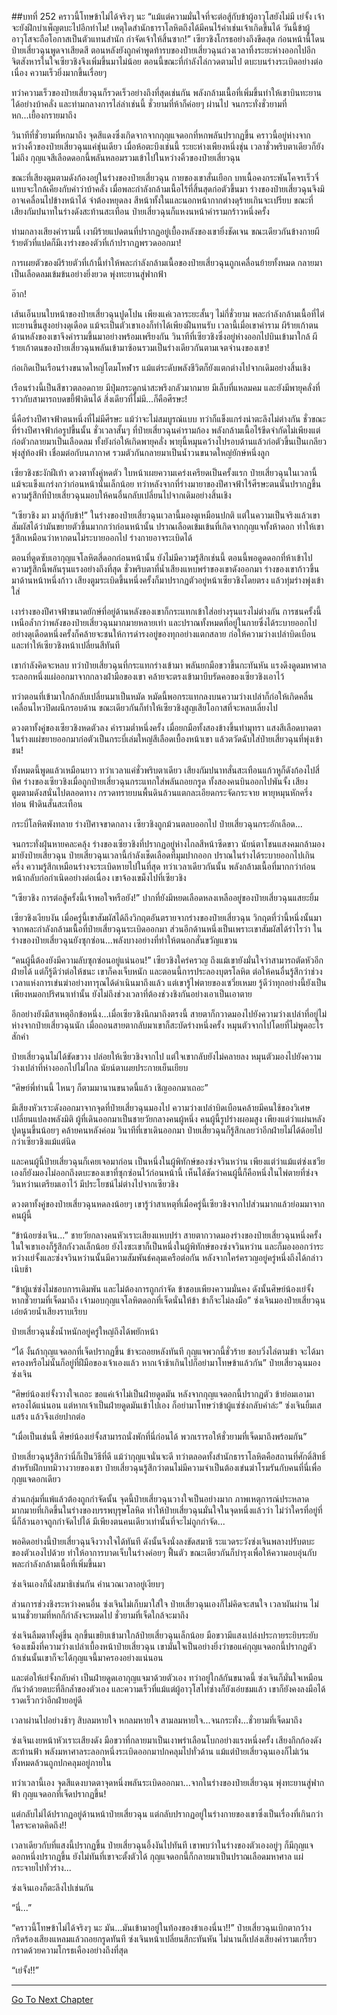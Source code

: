 ##บทที่ 252 คราวนี้โทษข้าไม่ได้จริงๆ นะ
“แม้แต่ความมั่นใจที่จะต่อสู้กับข้าผู้อาวุโสยังไม่มี เย่จั้ง เจ้าจะยังฝึกบำเพ็ญตบะไปอีกทำไม! เหตุใดสำนักธาราโลหิตถึงได้มีคนไร้ค่าเช่นเจ้าเกิดขึ้นได้ วันนี้ข้าผู้อาวุโสจะถือโอกาสเป็นตัวแทนสำนัก กำจัดเจ้าให้สิ้นซาก!” เซียวชิงโกรธอย่างถึงขีดสุด ก่อนหน้านี้โดนป๋ายเสี่ยวฉุนพูดจาเสียดสี ตอนหลังยังถูกคำพูดท้ารบของป๋ายเสี่ยวฉุนถ่วงเวลาทิ้งระยะห่างออกไปอีก จิตสังหารในใจเซียวชิงจึงเพิ่มขึ้นมาไม่น้อย ตอนนี้ขณะที่กำลังไล่กวดตามไป ตบะบนร่างระเบิดอย่างต่อเนื่อง ความเร็วยิ่งมากขึ้นเรื่อยๆ

ทว่าความเร็วของป๋ายเสี่ยวฉุนก็รวดเร็วอย่างถึงที่สุดเช่นกัน พลังกล้ามเนื้อที่เพิ่มขึ้นทำให้เขาบินทะยานได้อย่างบ้าคลั่ง และท่ามกลางการไล่ล่าเช่นนี้ ชั่วยามที่ห้าก็ค่อยๆ ผ่านไป จนกระทั่งชั่วยามที่หก...เยื้องกรายมาถึง

วินาทีที่ชั่วยามที่หกมาถึง จุดสีแดงซึ่งเกิดจากจากกุญแจดอกที่หกพลันปรากฏขึ้น คราวนี้อยู่ห่างจากหว่างคิ้วของป๋ายเสี่ยวฉุนแค่ชุ่นเดียว เมื่อห้อตะบึงเช่นนี้ ระยะห่างเพียงหนึ่งชุ่น เวลาชั่วพริบตาเดียวก็ยังไม่ถึง กุญแจสีเลือดดอกนี้พลันหลอมรวมเข้าไปในหว่างคิ้วของป๋ายเสี่ยวฉุน

ขณะที่เสียงตูมตามดังก้องอยู่ในร่างของป๋ายเสี่ยวฉุน กายของเขาสั่นเยือก บทเนื้อคงกระพันโคจรเร็วจี๋แทบจะใกล้เคียงกับคำว่าบ้าคลั่ง เมื่อพละกำลังกล้ามเนื้อไร้ที่สิ้นสุดก่อตัวขึ้นมา ร่างของป๋ายเสี่ยวฉุนจึงมิอาจเคลื่อนไปข้างหน้าได้ จำต้องหยุดลง สีหน้าทั้งในและนอกหน้ากากต่างดุร้ายเกินจะเปรียบ ขณะที่เสียงกัมปนาทในร่างดังสะท้านสะเทือน ป๋ายเสี่ยวฉุนก็แหงนหน้าคำรามกร้าวหนึ่งครั้ง

ท่ามกลางเสียงคำรามนี้ เงาผีร้ายแปดตนที่ปรากฏอยู่เบื้องหลังของเขายิ่งชัดเจน ขณะเดียวกันข้างกายผีร้ายตัวที่แปดก็มีเงาร่างของตัวที่เก้าปรากฏพรวดออกมา!

การเผยตัวของผีร้ายตัวที่เก้านี้ทำให้พละกำลังกล้ามเนื้อของป๋ายเสี่ยวฉุนถูกเคลื่อนย้ายทั้งหมด กลายมาเป็นเลือดลมเข้มข้นอย่างยิ่งยวด พุ่งทะยานสู่ฟากฟ้า

อ๊าก!

เส้นเอ็นบนใบหน้าของป๋ายเสี่ยวฉุนปูดโปน เพียงแค่เวลาระยะสั้นๆ ไม่กี่ชั่วยาม พละกำลังกล้ามเนื้อที่ไต่ทะยานขึ้นสูงอย่างดุเดือด แม้จะเป็นตัวเขาเองก็ทำได้เพียงฝืนทนรับ เวลานี้เมื่อเขาคำราม ผีร้ายเก้าตนด้านหลังของเขาจึงคำรามขึ้นมาอย่างพร้อมเพรียงกัน วินาทีที่เซียวชิงซึ่งอยู่ห่างออกไปบินเข้ามาใกล้ ผีร้ายเก้าตนของป๋ายเสี่ยวฉุนพลันเข้ามาซ้อนรวมเป็นร่างเดียวกันตามเจตจำนงของเขา!

ก่อเกิดเป็นเรือนร่างขนาดใหญ่โตมโหฬาร แม้แต่ระดับพลังชีวิตก็ยังแตกต่างไปจากเดิมอย่างสิ้นเชิง

เรือนร่างนี้เป็นสีขาวตลอดกาย มีปุ่มกระดูกน่าสะพรึงกลัวมากมาย มีเล็บที่แหลมคม และยังมีพายุคลั่งที่ราวกับสามารถบดขยี้ฟ้าดินได้ สิ่งเดียวที่ไม่มี...ก็คือศีรษะ!

นี่คือร่างปีศาจฟ้าตนหนึ่งที่ไม่มีศีรษะ แม้ว่าจะไม่สมบูรณ์แบบ ทว่าก็แข็งแกร่งน่าตะลึงไม่ต่างกัน ชั่วขณะที่ร่างปีศาจฟ้าก่อรูปขึ้นนั้น ชั่วเวลาสั้นๆ ที่ป๋ายเสี่ยวฉุนคำรามก้อง พลังกล้ามเนื้อไร้ขีดจำกัดไม่เพียงแต่ก่อตัวกลายมาเป็นเลือดลม ทั้งยังก่อให้เกิดพายุคลั่ง พายุนี้หมุนคว้างไปรอบด้านแล้วก่อตัวขึ้นเป็นเกลียวพุ่งสู่ท้องฟ้า เชื่อมต่อกับนภากาศ รวมตัวกันกลายมาเป็นน้ำวนขนาดใหญ่ยักษ์หนึ่งลูก

เซียวชิงชะงักฝีเท้า ดวงตาทั้งคู่หดตัว ใบหน้าเผยความเคร่งเครียดเป็นครั้งแรก ป๋ายเสี่ยวฉุนในเวลานี้ แม้จะแข็งแกร่งกว่าก่อนหน้านั้นเล็กน้อย ทว่าหลังจากที่ร่างมายาของปีศาจฟ้าไร้ศีรษะตนนั้นปรากฏขึ้น ความรู้สึกที่ป๋ายเสี่ยวฉุนมอบให้คนอื่นกลับเปลี่ยนไปจากเดิมอย่างสิ้นเชิง

“เซียวชิง มา มาสู้กับข้า!” ในร่างของป๋ายเสี่ยวฉุนเวลานี้มองดูเหมือนปกติ แต่ในความเป็นจริงแล้วเขาสัมผัสได้ว่ามันขยายตัวขึ้นมากกว่าก่อนหน้านั้น ปราณเลือดเข้มเข้นที่เกิดจากกุญแจทั้งห้าดอก ทำให้เขารู้สึกเหมือนว่าหากตนไม่ระบายออกไป ร่างกายอาจระเบิดได้

ตอนที่ดูดซับเอากุญแจโลหิตสี่ดอกก่อนหน้านั้น ยังไม่มีความรู้สึกเช่นนี้ ตอนนี้พอดูดดอกที่ห้าเข้าไป ความรู้สึกนี้พลันรุนแรงอย่างถึงที่สุด ชั่วพริบตาที่น้ำเสียงแหบพร่าของเขาดังออกมา ร่างของเขาก้าวขึ้นมาด้านหน้าหนึ่งก้าว เสียงตูมระเบิดขึ้นหนึ่งครั้งก็มาปรากฏตัวอยู่หน้าเซียวชิงโดยตรง แล้วทุ่มร่างพุ่งเข้าใส่

เงาร่างของปีศาจฟ้าขนาดยักษ์ที่อยู่ด้านหลังของเขาก็กระแทกเข้าใส่อย่างรุนแรงไม่ต่างกัน การชนครั้งนี้เหนือล้ำกว่าพลังของป๋ายเสี่ยวฉุนมากมายหลายเท่า และปราณทั้งหมดที่อยู่ในกายซึ่งได้ระบายออกไปอย่างดุเดือดหนึ่งครั้งก็คล้ายจะชนให้การดำรงอยู่ของทุกอย่างแตกสลาย ก่อให้ความว่างเปล่าบิดเบือน และทำให้เซียวชิงหน้าเปลี่ยนสีทันที

เขากำลังคิดจะหลบ ทว่าป๋ายเสี่ยวฉุนที่กระแทกร่างเข้ามา พลันยกมือขวาขึ้นกะทันหัน แรงดึงดูดมหาศาลระลอกหนึ่งแผ่ออกมาจากกลางฝ่ามือของเขา คล้ายจะตรงเข้ามาบีบรัดคอของเซียวชิงเอาไว้

ทว่าตอนที่เข้ามาใกล้กลับเปลี่ยนมาเป็นหมัด หมัดนี้พอกระแทกลงบนความว่างเปล่าก็ก่อให้เกิดคลื่นเคลื่อนไหวปิดผนึกรอบด้าน ขณะเดียวกันก็ทำให้เซียวชิงสูญเสียโอกาสที่จะหลบเลี่ยงไป

ดวงตาทั้งคู่ของเซียวชิงหดตัวลง คำรามต่ำหนึ่งครั้ง เมื่อยกมือทั้งสองข้างขึ้นทำมุทรา แสงสีเลือดบาดตาในร่างแผ่ขยายออกมาก่อตัวเป็นกระบี่เล่มใหญ่สีเลือดเบื้องหน้าเขา แล้วตวัดฉับใส่ป๋ายเสี่ยวฉุนที่พุ่งเข้าชน!

ทั้งหมดนี้พูดแล้วเหมือนยาว ทว่าเวลาแค่ชั่วพริบตาเดียว เสียงกัมปนาทสั่นสะเทือนแก้วหูก็ดังก้องไปสี่ทิศ ร่างของเซียวชิงเมื่อถูกป๋ายเสี่ยวฉุนกระแทกใส่พลันถอยกรูด ทั้งสองคนบินออกไปพันจั้ง เสียงตูมตามดังสนั่นไปตลอดทาง กรวดทรายบนพื้นดินล้วนแตกละเอียดกระจัดกระจาย พายุหมุนหักครึ่งท่อน ฟ้าดินสั่นสะเทือน

กระบี่โลหิตพังทลาย ร่างปีศาจขาดกลาง เซียวชิงถูกม้วนตลบออกไป ป๋ายเสี่ยวฉุนกระอักเลือด...

จนกระทั่งฝุ่นหายคละคลุ้ง ร่างของเซียวชิงที่ปรากฏอยู่ห่างไกลสีหน้าซีดขาว นัยน์ตาโชนแสงคมกล้ามองมายังป๋ายเสี่ยวฉุน ป๋ายเสี่ยวฉุนเวลานี้กำลังเช็ดเลือดที่มุมปากออก ปราณในร่างได้ระบายออกไปเกินครึ่ง ความรู้สึกเหมือนร่างจะระเบิดหายไปในที่สุด ทว่าเวลาเดียวกันนั้น พลังกล้ามเนื้อที่มากกว่าก่อนหน้ากลับก่อกำเนิดอย่างต่อเนื่อง เขาจ้องเขม็งไปที่เซียวชิง

“เซียวชิง การต่อสู้ครั้งนี้เจ้าพอใจหรือยัง!” ปากที่ยังมีหยดเลือดหลงเหลืออยู่ของป๋ายเสี่ยวฉุนแสยะยิ้ม

เซียวชิงเงียบงัน เมื่อครู่นี้เขาสัมผัสได้ถึงวิกฤตอันตรายจากร่างของป๋ายเสี่ยวฉุน วิกฤตที่ว่านี้หนึ่งนั้นมาจากพละกำลังกล้ามเนื้อที่ป๋ายเสี่ยวฉุนระเบิดออกมา ส่วนอีกด้านหนึ่งเป็นเพราะเขาสัมผัสได้รำไรว่า ในร่างของป๋ายเสี่ยวฉุนยังซุกซ่อน...พลังบางอย่างที่ทำให้ตนอกสั่นขวัญแขวน

“คนผู้นี้ต้องยังมีความลับซุกซ่อนอยู่แน่นอน!” เซียวชิงใคร่ครวญ ถึงแม้เขายังมั่นใจว่าสามารถตัดหัวอีกฝ่ายได้ แต่ก็รู้ดีว่าต่อให้ชนะ เขาก็คงเจ็บหนัก และตอนนี้การประลองบุตรโลหิต ต่อให้คนอื่นรู้สึกว่าช่วงเวลาแห่งการเข่นฆ่าอย่างทารุณได้ดำเนินมาถึงแล้ว แต่เขารู้ไพ่ตายของเซวี่ยเหมย รู้ดีว่าทุกอย่างนี้ยังเป็นเพียงหมอกปริศนาเท่านั้น ยังไม่ถึงช่วงเวลาที่ต้องช่วงชิงกันอย่างเอาเป็นเอาตาย

อีกอย่างยังมีสาเหตุอีกข้อหนึ่ง...เมื่อเซียวชิงนึกมาถึงตรงนี้ สายตาก็กวาดมองไปยังความว่างเปล่าที่อยู่ไม่ห่างจากป๋ายเสี่ยวฉุนนัก เมื่อถอนสายตากลับมาเขาก็สะบัดร่างหนึ่งครั้ง หมุนตัวจากไปโดยที่ไม่พูดอะไรสักคำ

ป๋ายเสี่ยวฉุนไม่ได้ขัดขวาง ปล่อยให้เซียวชิงจากไป แต่ใจเขากลับยังไม่คลายลง หมุนตัวมองไปยังความว่างเปล่าที่ห่างออกไปไม่ไกล นัยน์ตาเผยประกายเย็นเยียบ

“ศิษย์พี่ท่านนี้ ไหนๆ ก็ตามมานานขนาดนี้แล้ว เชิญออกมาเถอะ”

มีเสียงหัวเราะดังออกมาจากจุดที่ป๋ายเสี่ยวฉุนมองไป ความว่างเปล่าบิดเบือนคล้ายมีคนใช้ของวิเศษเปลี่ยนแปลงพลังมิติ ผู้ที่เดินออกมาเป็นชายวัยกลางคนผู้หนึ่ง คนผู้นี้รูปร่างผอมสูง เพียงแต่ว่าแผ่นหลังปูดนูนขึ้นน้อยๆ คล้ายคนหลังค่อม วินาทีที่เขาเดินออกมา ป๋ายเสี่ยวฉุนก็รู้สึกเลยว่าอีกฝ่ายไม่ได้ด้อยไปกว่าเซียวชิงแม้แต่นิด

และคนผู้นี้ป๋ายเสี่ยวฉุนก็เคยเจอมาก่อน เป็นหนึ่งในผู้พิทักษ์ของซ่งจวินหว่าน เพียงแต่ว่าแม้แต่ซ่งเชวียเองก็ยังมองไม่ออกถึงตบะของเขาที่ซุกซ่อนไว้ก่อนหน้านี้ เห็นได้ชัดว่าคนผู้นี้ก็คือหนึ่งในไพ่ตายที่ซ่งจวินหว่านเตรียมเอาไว้ มีประโยชน์ไม่ต่างไปจากเซียวชิง

ดวงตาทั้งคู่ของป๋ายเสี่ยวฉุนหดลงน้อยๆ เขารู้ว่าสาเหตุที่เมื่อครู่นี้เซียวชิงจากไปส่วนมากแล้วย่อมมาจากคนผู้นี้

“ข้าน้อยซ่งเจิน...” ชายวัยกลางคนหัวเราะเสียงแหบปร่า สายตากวาดมองร่างของป๋ายเสี่ยวฉุนหนึ่งครั้ง ในใจเขาเองก็รู้สึกกังวลเล็กน้อย ยังไงซะเขาก็เป็นหนึ่งในผู้พิทักษ์ของซ่งจวินหว่าน และก็มองออกว่าระหว่างเย่จั้งและซ่งจวินหว่านนั้นมีความสัมพันธ์คลุมเครือต่อกัน หลังจากใคร่ครวญอยู่ครู่หนึ่งถึงได้กล่าวเนิบช้า

“ข้าผู้แซ่ซ่งไม่ชอบการเดิมพัน และไม่ต้องการถูกกำจัด ข้าชอบเพียงความมั่นคง ดังนั้นศิษย์น้องเย่จั้ง หากชั่วยามที่เจ็ดมาถึง เจ้ามอบกุญแจโลหิตดอกที่เจ็ดนั่นให้ข้า ข้าก็จะไม่ลงมือ” ซ่งเจินมองป๋ายเสี่ยวฉุน เอ่ยด้วยน้ำเสียงราบเรียบ

ป๋ายเสี่ยวฉุนชั่งน้ำหนักอยู่ครู่ใหญ่ถึงได้พยักหน้า

“ได้ งั้นถ้ากุญแจดอกที่เจ็ดปรากฏขึ้น ข้าจะถอยหลังทันที กุญแจพวกนี้ชั่วร้าย ชอบวิ่งไล่ตามข้า จะได้มาครองหรือไม่นั้นก็อยู่ที่ฝีมือของเจ้าเองแล้ว หากเจ้าช้าเกินไปก็อย่ามาโทษข้าแล้วกัน” ป๋ายเสี่ยวฉุนมองซ่งเจิน

“ศิษย์น้องเย่จั้งวางใจเถอะ ขอแค่เจ้าไม่เป็นฝ่ายดูดมัน หลังจากกุญแจดอกนี้ปรากฏตัว ข้าย่อมเอามาครองได้แน่นอน แต่หากเจ้าเป็นฝ่ายดูดมันเข้าไปเอง ก็อย่ามาโทษว่าข้าผู้แซ่ซ่งกลับคำล่ะ” ซ่งเจินยิ้มเสแสร้ง แล้วจึงเอ่ยปากต่อ

“เมื่อเป็นเช่นนี้ ศิษย์น้องเย่จั้งสามารถนั่งพักที่นี่ก่อนได้ พวกเรารอให้ชั่วยามที่เจ็ดมาถึงพร้อมกัน”

ป๋ายเสี่ยวฉุนรู้สึกว่านี่ก็เป็นวิธีที่ดี แม้ว่ากุญแจนั่นจะดี ทว่าตลอดทั้งสำนักธาราโลหิตคือสถานที่ศักดิ์สิทธิ์สำหรับฝึกบทมิวางวายของเขา ป๋ายเสี่ยวฉุนรู้สึกว่าตนไม่มีความจำเป็นต้องเข่นฆ่าโรมรันกับคนที่นี่เพื่อกุญแจดอกเดียว

ส่วนกลุ่มที่แพ้แล้วต้องถูกกำจัดนั้น จุดนี้ป๋ายเสี่ยวฉุนวางใจเป็นอย่างมาก ภาพเหตุการณ์ประหลาดมากมายที่เกิดขึ้นในร่างของบรรพบุรุษโลหิต ทำให้ป๋ายเสี่ยวฉุนมั่นใจในจุดหนึ่งแล้วว่า ไม่ว่าใครที่อยู่ที่นี่ก็ล้วนอาจถูกกำจัดไปได้ มีเพียงตนคนเดียวเท่านั้นที่จะไม่ถูกกำจัด...

พอคิดอย่างนี้ป๋ายเสี่ยวฉุนจึงวางใจได้ทันที ดังนั้นจึงนั่งลงขัดสมาธิ ระแวดระวังซ่งเจินพลางปรับตบะของตัวเองไปด้วย ทำให้อาการบาดเจ็บในร่างค่อยๆ ฟื้นตัว ขณะเดียวกันก็บำรุงเพื่อให้ความอบอุ่นกับพละกำลังกล้ามเนื้อที่เพิ่มขึ้นมา

ซ่งเจินเองก็นั่งสมาธิเช่นกัน คำนวณเวลาอยู่เงียบๆ

ส่วนการช่วงชิงระหว่างคนอื่น ซ่งเจินไม่เก็บมาใส่ใจ ป๋ายเสี่ยวฉุนเองก็ไม่คิดจะสนใจ เวลาผันผ่าน ไม่นานชั่วยามที่หกก็กำลังจะหมดไป ชั่วยามที่เจ็ดใกล้จะมาถึง

ซ่งเจินลืมตาทั้งคู่ขึ้น ลุกขึ้นเขยิบเข้ามาใกล้ป๋ายเสี่ยวฉุนเล็กน้อย มือขวามีแสงเปล่งประกายระยิบระยับ จ้องเขม็งที่ความว่างเปล่าเบื้องหน้าป๋ายเสี่ยวฉุน เขามั่นใจเป็นอย่างยิ่งว่าขอแค่กุญแจดอกนี้ปรากฏตัว ถ้าเช่นนั้นเขาก็จะได้กุญแจนี้มาครองอย่างแน่นอน

และต่อให้เย่จั้งกลับคำ เป็นฝ่ายดูดเอากุญแจมาด้วยตัวเอง ทว่าอยู่ใกล้กันขนาดนี้ ซ่งเจินก็มั่นใจเหมือนกันว่าด้วยตบะที่ลึกล้ำของตัวเอง และความเร็วที่แม้แต่ผู้อาวุโสไท่ซ่างก็ยังเอ่ยชมแล้ว เขาก็ยังคงลงมือได้รวดเร็วกว่าอีกฝ่ายอยู่ดี

เวลาผ่านไปอย่างช้าๆ สิบลมหายใจ หกลมหายใจ สามลมหายใจ...จนกระทั่ง...ชั่วยามที่เจ็ดมาถึง

ซ่งเจินเงยหน้าหัวเราะเสียงดัง มือขวาที่กลายมาเป็นเงาพร่าเลือนโบกอย่างแรงหนึ่งครั้ง เสียงกึกก้องดังสะท้านฟ้า พลังมหาศาลระลอกหนึ่งระเบิดออกมาปกคลุมไปทั่วด้าน แม้แต่ป๋ายเสี่ยวฉุนเองก็ไม่เว้น ทั้งหมดล้วนถูกปกคลุมอยู่ภายใน

ทว่าเวลานี้เอง จุดสีแดงบาดตาจุดหนึ่งพลันระเบิดออกมา...จากในร่างของป๋ายเสี่ยวฉุน พุ่งทะยานสู่ฟากฟ้า กุญแจดอกที่เจ็ดปรากฏขึ้น!

แต่กลับไม่ได้ปรากฏอยู่ด้านหน้าป๋ายเสี่ยวฉุน แต่กลับปรากฏอยู่ในร่างกายของเขาซึ่งเป็นเรื่องที่เกินกว่าใครจะคาดคิดถึง!!

เวลาเดียวกับที่แสงนี้ปรากฏขึ้น ป๋ายเสี่ยวฉุนอึ้งงันไปทันที เขาพบว่าในร่างของตัวเองอยู่ๆ ก็มีกุญแจดอกหนึ่งปรากฏขึ้น ยังไม่ทันที่เขาจะตั้งตัวได้ กุญแจดอกนี้ก็กลายมาเป็นปราณเลือดมหาศาล แผ่กระจายไปทั่วร่าง...

ซ่งเจินเองก็ตะลึงไปเช่นกัน

“นี่...”

“คราวนี้โทษข้าไม่ได้จริงๆ นะ มัน...มันเข้ามาอยู่ในท้องของข้าเองนี่นา!!” ป๋ายเสี่ยวฉุนเบิกตากว้าง กรีดร้องเสียงแหลมแล้วถอยกรูดทันที ซ่งเจินหน้าเปลี่ยนสีกะทันหัน ไม่นานก็เปล่งเสียงคำรามเกรี้ยวกราดด้วยความโกรธเคืองอย่างถึงที่สุด

“เย่จั้ง!!”

------


[Go To Next Chapter]( ./70.md)